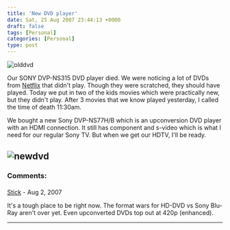 ```yaml
---
title: 'New DVD player'
date: Sat, 25 Aug 2007 23:44:13 +0000
draft: false
tags: [Personal]
categories: [Personal]
type: post
---
```


![olddvd](http://zeusville.files.wordpress.com/2007/08/ns315sony.jpg)

Our SONY DVP-NS315 DVD player died. We were noticing a lot of DVDs from [Netflix](http://www.netflix.com) that didn't play. Though they were scratched, they should have played. Today we put in two of the kids movies which were practically new, but they didn't play. After 3 movies that we know played yesterday, I called the time of death 11:30am.

We bought a new Sony DVP-NS77H/B which is an upconversion DVD player with an HDMI connection. It still has component and s-video which is what I need for our regular Sony TV. But when we get our HDTV, I'll be ready.

![newdvd](http://zeusville.files.wordpress.com/2007/08/sonyns77h.jpg)
---
### Comments:
#### 
[Stick](http://miscellaneous.net "stick@miscellaneous.net") - <time datetime="2007-08-28 15:15:06">Aug 2, 2007</time>

It's a tough place to be right now. The format wars for HD-DVD vs Sony Blu-Ray aren't over yet. Even upconverted DVDs top out at 420p (enhanced).
<hr />
